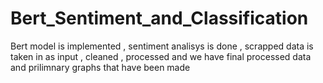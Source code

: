 # Bert_Sentiment_and_Classification
Bert model is implemented , sentiment analisys is done , scrapped data is taken in as input , cleaned , processed and we have final processed data and prilimnary graphs that have been made
